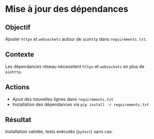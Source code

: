 # Mise à jour des dépendances

## Objectif
Ajouter `httpx` et `websockets` autour de `aiohttp` dans `requirements.txt`.

## Contexte
Les dépendances réseau nécessitent `httpx` et `websockets` en plus de `aiohttp`.

## Actions
- Ajout des nouvelles lignes dans `requirements.txt`
- Installation des dépendances via `pip install -r requirements.txt`

## Résultat
Installation validée, tests exécutés (`pytest`) sans cas.
